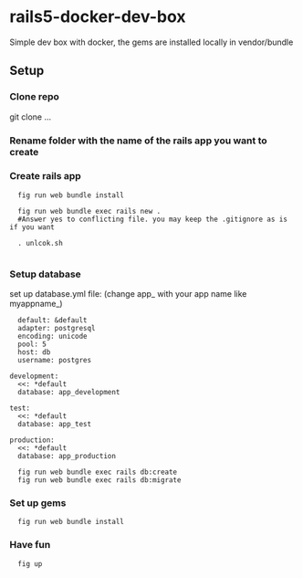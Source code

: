 # rails5-docker-dev-box
Simple dev box with docker, the gems are installed locally in vendor/bundle 

## Setup

### Clone repo
git clone ...

### Rename folder with the name of the rails app you want to create

### Create rails app
```
  fig run web bundle install
  
  fig run web bundle exec rails new .
  #Answer yes to conflicting file. you may keep the .gitignore as is if you want
  
  . unlcok.sh
  
```

### Setup database
set up database.yml file: (change app_ with your app name like myappname_)

```
  default: &default
  adapter: postgresql
  encoding: unicode
  pool: 5
  host: db
  username: postgres

development:
  <<: *default
  database: app_development

test:
  <<: *default
  database: app_test

production:
  <<: *default
  database: app_production
```

```
  fig run web bundle exec rails db:create
  fig run web bundle exec rails db:migrate
```

### Set up gems
```
  fig run web bundle install
```

### Have fun
```
  fig up
  

  
